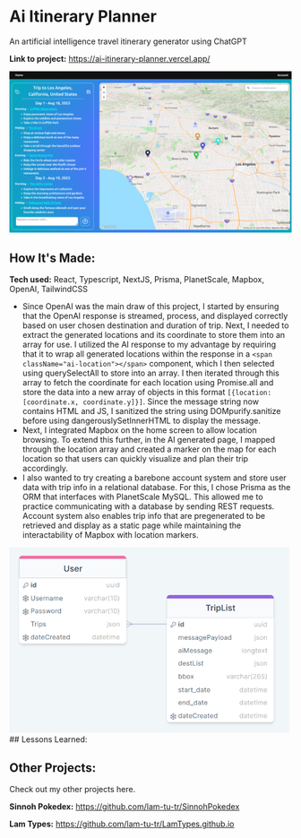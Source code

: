 # Ai Itinerary Planner
An artificial intelligence travel itinerary generator using ChatGPT

**Link to project:** https://ai-itinerary-planner.vercel.app/

![Pic](/Pics/detailedItinerary.png)

## How It's Made:

**Tech used:** React, Typescript, NextJS, Prisma, PlanetScale, Mapbox, OpenAI, TailwindCSS

* Since OpenAI was the main draw of this project, I started by ensuring that the OpenAI response is streamed, process, and displayed correctly based on user chosen destination and duration of trip. Next, I needed to extract the generated locations and its coordinate to store them into an array for use. I utilized the AI response to my advantage by requiring that it to wrap all generated locations within the response in a `<span className="ai-location"></span>` component, which I then selected using querySelectAll to store into an array. I then iterated through this array to fetch the coordinate for each location using Promise.all and store the data into a new array of objects in this format `[{location: [coordinate.x, coordinate.y]}]`. Since the message string now contains HTML and JS, I sanitized the string using DOMpurify.sanitize before using dangerouslySetInnerHTML to display the message. 
* Next, I integrated Mapbox on the home screen to allow location browsing. To extend this further, in the AI generated page, I mapped through the location array and created a marker on the map for each location so that users can quickly visualize and plan their trip accordingly. 
* I also wanted to try creating a barebone account system and store user data with trip info in a relational database. For this, I chose Prisma as the ORM that interfaces with PlanetScale MySQL. This allowed me to practice communicating with a database by sending REST requests. Account system also enables trip info that are pregenerated to be retrieved and display as a static page while maintaining the interactability of Mapbox with location markers.

<img src="/Pics/drawSQL.png" alt="drawing" width="500"/>
## Lessons Learned:

## Other Projects:

Check out my other projects here.

**Sinnoh Pokedex:** https://github.com/lam-tu-tr/SinnohPokedex

**Lam Types:** https://github.com/lam-tu-tr/LamTypes.github.io
